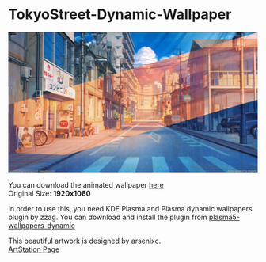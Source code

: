 # TokyoStreet-Dynamic-Wallpaper

![preview](preview.jpg)

You can download the animated wallpaper [here](tokyoStreet.avif)  
Original Size: **1920x1080**

In order to use this, you need KDE Plasma and Plasma dynamic wallpapers plugin by zzag. You can download and install the plugin from [plasma5-wallpapers-dynamic](https://github.com/zzag/plasma5-wallpapers-dynamic)

This beautiful artwork is designed by arsenixc.  
[ArtStation Page](https://www.artstation.com/arsenixc)

